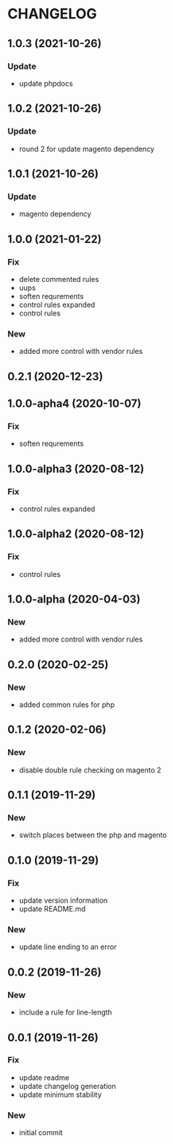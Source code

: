 CHANGELOG
=========

## 1.0.3 (2021-10-26)

### Update

* update phpdocs


## 1.0.2 (2021-10-26)

### Update

* round 2 for update magento dependency


## 1.0.1 (2021-10-26)

### Update

* magento dependency


## 1.0.0 (2021-01-22)

### Fix

* delete commented rules
* uups
* soften requrements
* control rules expanded
* control rules

### New

* added more control with vendor rules


## 0.2.1 (2020-12-23)


## 1.0.0-apha4 (2020-10-07)

### Fix

* soften requrements


## 1.0.0-alpha3 (2020-08-12)

### Fix

* control rules expanded


## 1.0.0-alpha2 (2020-08-12)

### Fix

* control rules


## 1.0.0-alpha (2020-04-03)

### New

* added more control with vendor rules


## 0.2.0 (2020-02-25)

### New

* added common rules for php


## 0.1.2 (2020-02-06)

### New

* disable double rule checking on magento 2


## 0.1.1 (2019-11-29)

### New

* switch places between the php and magento


## 0.1.0 (2019-11-29)

### Fix

* update version information
* update README.md

### New

* update line ending to an error


## 0.0.2 (2019-11-26)

### New

* include a rule for line-length


## 0.0.1 (2019-11-26)

### Fix

* update readme
* update changelog generation
* update minimum stability

### New

* initial commit


